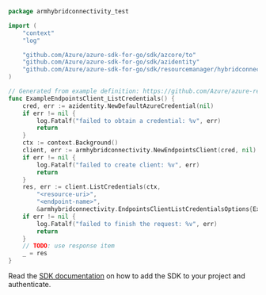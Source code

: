 ```go
package armhybridconnectivity_test

import (
	"context"
	"log"

	"github.com/Azure/azure-sdk-for-go/sdk/azcore/to"
	"github.com/Azure/azure-sdk-for-go/sdk/azidentity"
	"github.com/Azure/azure-sdk-for-go/sdk/resourcemanager/hybridconnectivity/armhybridconnectivity"
)

// Generated from example definition: https://github.com/Azure/azure-rest-api-specs/tree/main/specification/hybridconnectivity/resource-manager/Microsoft.HybridConnectivity/preview/2021-10-06-preview/examples/EndpointsPostListCredentials.json
func ExampleEndpointsClient_ListCredentials() {
	cred, err := azidentity.NewDefaultAzureCredential(nil)
	if err != nil {
		log.Fatalf("failed to obtain a credential: %v", err)
		return
	}
	ctx := context.Background()
	client, err := armhybridconnectivity.NewEndpointsClient(cred, nil)
	if err != nil {
		log.Fatalf("failed to create client: %v", err)
		return
	}
	res, err := client.ListCredentials(ctx,
		"<resource-uri>",
		"<endpoint-name>",
		&armhybridconnectivity.EndpointsClientListCredentialsOptions{Expiresin: to.Ptr[int64](10800)})
	if err != nil {
		log.Fatalf("failed to finish the request: %v", err)
		return
	}
	// TODO: use response item
	_ = res
}
```

Read the [SDK documentation](https://github.com/Azure/azure-sdk-for-go/blob/sdk%2Fresourcemanager%2Fhybridconnectivity%2Farmhybridconnectivity%2Fv0.4.0/sdk/resourcemanager/hybridconnectivity/armhybridconnectivity/README.md) on how to add the SDK to your project and authenticate.
